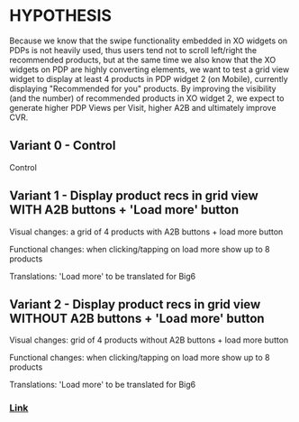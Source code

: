 # HYPOTHESIS
Because we know that the swipe functionality embedded in XO widgets on PDPs is not heavily used, thus users tend not to scroll left/right the recommended products, but at the same time we also know that the XO widgets on PDP are highly converting elements, we want to test a grid view widget to display at least 4 products in PDP widget 2 (on Mobile), currently displaying "Recommended for you" products. By improving the visibility (and the number) of recommended products in XO widget 2, we expect to generate higher PDP Views per Visit, higher A2B and ultimately improve CVR. 

## Variant 0 - Control
Control

## Variant 1 -  Display product recs in grid view WITH A2B buttons + 'Load more' button
Visual changes:  a grid of 4 products with A2B buttons +  load more button

Functional changes:  when clicking/tapping on load more show up to 8 products

Translations: 'Load more' to be translated for Big6

## Variant 2 -  Display product recs in grid view WITHOUT A2B buttons + 'Load more' button
Visual changes:  grid of 4 products without A2B buttons  +  load more button

Functional changes:  when clicking/tapping on load more show up to 8 products

Translations: 'Load more' to be translated for Big6


### [Link](https://app.asana.com/0/1201109242799454/1205201659081036/f)